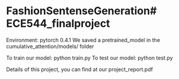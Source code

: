# FashionSentenseGeneration# ECE544_finalproject

Environment: pytorch 0.4.1
We saved a pretrained_model in the cumulative_attention/models/ folder

To train our model: python train.py
To test our model:  python test.py

Details of this project, you can find at our project_report.pdf
